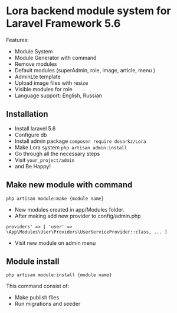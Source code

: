 # Lora backend module system for Laravel Framework 5.6
Features:
- Module System
- Module Generator with command
- Remove modules
- Default modules (superAdmin, role, image, article, menu )
- AdminLte template
- Upload image files with resize
- Visible modules for role
- Language support: English, Russian

## Installation

- Install laravel 5.6
- Configure db
- Install admin package
`composer require dosarkz/Lora`
- Make Lora system
`php artisan admin:install`
- Go through all the necessary steps
- Visit `your_project/admin`
- and Be Happy!


## Make new module with command
`php artisan module:make {module name}`
- New modules created in app/Modules folder.
- After making add new provider to config/admin.php

`providers' => [
            'user' =>  \App\Modules\User\Providers\UserServiceProvider::class,
            ...
        ]
`

- Visit new module on admin menu



## Module install 

`php artisan module:install {module name}`

This command consist of:
- Make publish files
- Run migrations and seeder 

